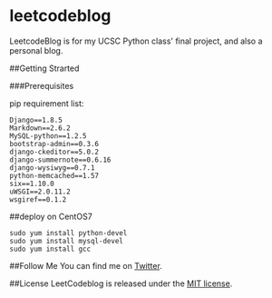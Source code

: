 # leetcodeblog

LeetcodeBlog is for my UCSC Python class' final project, and also a personal blog.

##Getting Strarted

###Prerequisites

pip requirement list:

```shell
Django==1.8.5
Markdown==2.6.2
MySQL-python==1.2.5
bootstrap-admin==0.3.6
django-ckeditor==5.0.2
django-summernote==0.6.16
django-wysiwyg==0.7.1
python-memcached==1.57
six==1.10.0
uWSGI==2.0.11.2
wsgiref==0.1.2
```

##deploy on CentOS7
```shell
sudo yum install python-devel
sudo yum install mysql-devel
sudo yum install gcc
```

##Follow Me
You can find me on [Twitter](https://twitter.com/mactanxin).

##License
LeetCodeblog is released under the [MIT license](https://github.com/mactanxin/leetcodeblog/blob/master/license.md).
